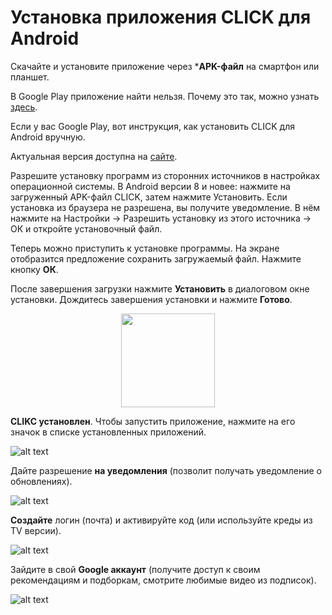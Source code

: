 # Установка приложения CLICK для Android

Скачайте и установите приложение через ***APK-файл** на смартфон или планшет.

В Google Play приложение найти нельзя. Почему это так, можно узнать [здесь](https://www.androidpolice.com/2016/03/01/google-explicitly-bans-ad-blockers-from-the-play-store-except-all-those-ad-blocking-web-browsers-apparently/). 

Если у вас Google Play, вот инструкция, как установить CLICK для Android вручную.

Актуальная версия доступна на [сайте](https://myclick.app/app).

Разрешите установку программ из сторонних источников в настройках операционной системы. В Android версии 8 и новее: нажмите на загруженный APK-файл CLICK, затем нажмите Установить. Если установка из браузера не разрешена, вы получите уведомление. В нём нажмите на Настройки → Разрешить установку из этого источника → ОК и откройте установочный файл.

Теперь можно приступить к установке программы. На экране отобразится предложение сохранить загружаемый файл. 
Нажмите кнопку **ОК**.

После завершения загрузки нажмите **Установить** в диалоговом окне установки. 
Дождитесь завершения установки и нажмите **Готово**.

<p align="center"><img src="telegram-cloud-photo-size-2-5240471339846985384-y.jpg" width="150"></p> 

**CLIKC установлен**. Чтобы запустить приложение, нажмите на его значок в списке установленных приложений.

![alt text](telegram-cloud-photo-size-2-5240471339846985380-y.jpg)

Дайте разрешение **на уведомления** (позволит получать уведомление о обновлениях).

![alt text](telegram-cloud-photo-size-2-5240471339846985378-y.jpg)

**Создайте** логин (почта) и активируйте код (или используйте креды из TV версии).

![alt text](telegram-cloud-photo-size-2-5240471339846985379-y.jpg)

Зайдите в свой **Google аккаунт** (получите доступ к своим рекомендациям и подборкам, смотрите любимые видео из подписок).

![alt text](telegram-cloud-photo-size-2-5240471339846985377-y.jpg)
